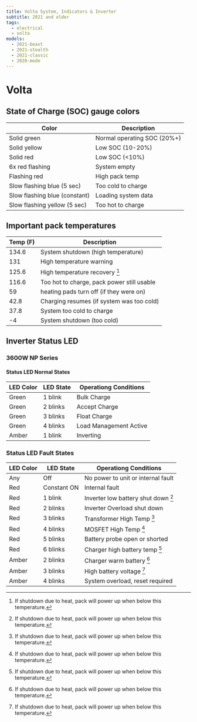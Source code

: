 ```yaml
---
title: Volta System, Indicators & Inverter
subtitle: 2021 and older
tags:
  - electrical
  - volta
models:
  - 2021-beast
  - 2021-stealth
  - 2021-classic
  - 2020-mode
---
```


# Volta

## State of Charge (SOC) gauge colors

| Color                         | Description                 |
| ----------------------------- | --------------------------- |
| Solid green                   | Normal operating SOC (20%+) |
| Solid yellow                  | Low SOC (10-20%)            |
| Solid red                     | Low SOC (&lt;10%)           |
| 6x red flashing               | System empty                |
| Flashing red                  | High pack temp              |
| Slow flashing blue (5 sec)    | Too cold to charge          |
| Slow flashing blue (constant) | Loading system data         |
| Slow flashing yellow (5 sec)  | Too hot to charge           |

## Important pack temperatures

| Temp (F) | Description                                |
| -------- | ------------------------------------------ |
| 134.6    | System shutdown (high temperature)         |
| 131      | High temperature warning                   |
| 125.6    | High temperature recovery [^1]             |
| 116.6    | Too hot to charge, pack power still usable |
| 59       | heating pads turn off (if they were on)    |
| 42.8     | Charging resumes (if system was too cold)  |
| 37.8     | System too cold to charge                  |
| -4       | System shutdown (too cold)                 |

[^1]: If shutdown due to heat, pack will power up when below this temperature.

## Inverter Status LED

### 3600W NP Series

#### Status LED Normal States

| LED Color | LED State | Operationg Conditions  |
| --------- | --------- | ---------------------- |
| Green     | 1 blink   | Bulk Charge            |
| Green     | 2 blinks  | Accept Charge          |
| Green     | 3 blinks  | Float Charge           |
| Green     | 4 blinks  | Load Management Active |
| Amber     | 1 blink   | Inverting              |

### Status LED Fault States

| LED Color | LED State   | Operationg Conditions               |
| --------- | ----------- | ----------------------------------- |
| Any       | Off         | No power to unit or internal fault  |
| Red       | Constant ON | Internal fault                      |
| Red       | 1 blink     | Inverter low battery shut down [^1] |
| Red       | 2 blinks    | Inverter Overload shut down         |
| Red       | 3 blinks    | Transformer High Temp [^1]          |
| Red       | 4 blinks    | MOSFET High Temp [^1]               |
| Red       | 5 blinks    | Battery probe open or shorted       |
| Red       | 6 blinks    | Charger high battery temp [^1]      |
| Amber     | 2 blinks    | Charger warm battery [^1]           |
| Amber     | 3 blinks    | High battery voltage [^1]           |
| Amber     | 4 blinks    | System overload, reset required     |

[^1]: Faults will self recover when conditions return to normal range.
